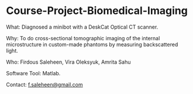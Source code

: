 # Course-Project-Biomedical-Imaging
What: Diagnosed a minibot with a DeskCat Optical CT scanner.

Why:  To do cross-sectional tomographic imaging of the internal microstructure in custom-made phantoms by measuring backscattered light.

Who: Firdous Saleheen, Vira Oleksyuk, Amrita Sahu

Software Tool: Matlab.

Contact: f.saleheen@gmail.com
